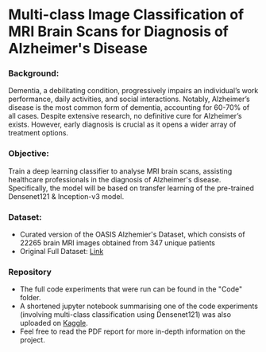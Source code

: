 # Multi-class Image Classification of MRI Brain Scans for Diagnosis of Alzheimer's Disease

### Background: 
Dementia, a debilitating condition, progressively impairs an individual’s work performance, daily activities, and social interactions. Notably, Alzheimer’s disease is the most common form of dementia, accounting for 60-70% of all cases. Despite extensive research, no definitive cure for Alzheimer’s exists. However, early diagnosis is crucial as it opens a wider array of treatment options.

### Objective: 
Train a deep learning classifier to analyse MRI brain scans, assisting healthcare professionals in the diagnosis of Alzheimer's disease. Specifically, the model will be based on transfer learning of the pre-trained Densenet121 & Inception-v3 model.

### Dataset: 
- Curated version of the OASIS Alzhemier's Dataset, which consists of 22265 brain MRI images obtained from 347 unique patients 
- Original Full Dataset: [Link](https://www.kaggle.com/datasets/ninadaithal/imagesoasis)

### Repository
- The full code experiments that were run can be found in the "Code" folder.
- A shortened jupyter notebook summarising one of the code experiments (involving multi-class classification using Densenet121) was also uploaded on [Kaggle](https://www.kaggle.com/code/adisongoh/alzhemier-classification-with-pretrained-densenet).
- Feel free to read the PDF report for more in-depth information on the project.
